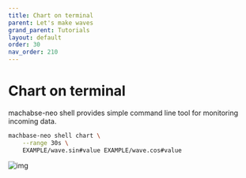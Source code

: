 ```yaml
---
title: Chart on terminal
parent: Let's make waves
grand_parent: Tutorials
layout: default
order: 30
nav_order: 210
---
```


# Chart on terminal

machabse-neo shell provides simple command line tool for monitoring incoming data.

```sh
machbase-neo shell chart \
    --range 30s \
    EXAMPLE/wave.sin#value EXAMPLE/wave.cos#value
```

![img](term-chart.gif)

